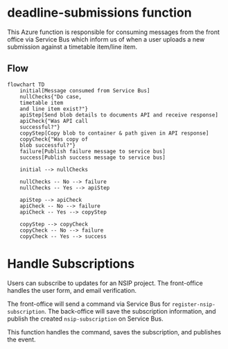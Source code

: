 # deadline-submissions function

This Azure function is responsible for consuming messages from the front office via Service Bus which inform us of when a user uploads a new submission against a timetable item/line item.

## Flow

```mermaid
flowchart TD
    initial[Message consumed from Service Bus]
    nullChecks{"Do case,
    timetable item
    and line item exist?"}
    apiStep[Send blob details to documents API and receive response]
    apiCheck{"Was API call
    successful?"}
    copyStep[Copy blob to container & path given in API response]
    copyCheck{"Was copy of
    blob successful?"}
    failure[Publish failure message to service bus]
    success[Publish success message to service bus]

    initial --> nullChecks

    nullChecks -- No --> failure
    nullChecks -- Yes --> apiStep

    apiStep --> apiCheck
    apiCheck -- No --> failure
    apiCheck -- Yes --> copyStep

    copyStep --> copyCheck
    copyCheck -- No --> failure
    copyCheck -- Yes --> success
```

# Handle Subscriptions

Users can subscribe to updates for an NSIP project. The front-office handles the user form, and email verification.

The front-office will send a command via Service Bus for `register-nsip-subscription`. The back-office will save the subscription information, and publish the created `nsip-subscription` on Service Bus.

This function handles the command, saves the subscription, and publishes the event.
